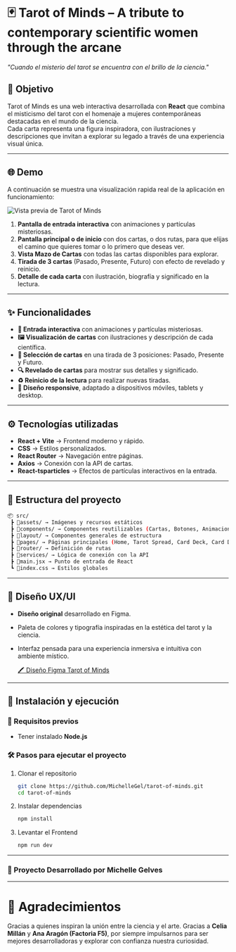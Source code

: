 # 🃏 Tarot of Minds – A tribute to contemporary scientific women through the arcane  
*"Cuando el misterio del tarot se encuentra con el brillo de la ciencia."*  

## 🧭 Objetivo  
Tarot of Minds es una web interactiva desarrollada con **React** que combina el misticismo del tarot con el homenaje a mujeres contemporáneas destacadas en el mundo de la ciencia.  
Cada carta representa una figura inspiradora, con ilustraciones y descripciones que invitan a explorar su legado a través de una experiencia visual única.  

---

## 🌐 Demo  
A continuación se muestra una visualización rapida real de la aplicación en funcionamiento:  

![Vista previa de Tarot of Minds](/src/assets/tom-visual.gif)

1. **Pantalla de entrada interactiva** con animaciones y partículas misteriosas. 
2. **Pantalla principal o  de inicio** con dos cartas, o dos rutas, para que elijas el camino que quieres tomar o lo primero que deseas ver. 
3. **Vista Mazo de Cartas** con todas las cartas disponibles para explorar.  
4. **Tirada de 3 cartas** (Pasado, Presente, Futuro) con efecto de revelado y reinicio.  
5. **Detalle de cada carta** con ilustración, biografía y significado en la lectura.  
 

---

## ✨ Funcionalidades  
- **🔮 Entrada interactiva** con animaciones y partículas misteriosas.  
- **🖼️ Visualización de cartas** con ilustraciones y descripción de cada científica.  
- **🎯 Selección de cartas** en una tirada de 3 posiciones: Pasado, Presente y Futuro.  
- **🔍 Revelado de cartas** para mostrar sus detalles y significado.  
- **♻️ Reinicio de la lectura** para realizar nuevas tiradas.  
- **📱 Diseño responsive**, adaptado a dispositivos móviles, tablets y desktop.  

---

## ⚙️ Tecnologías utilizadas  
- **React + Vite** → Frontend moderno y rápido.  
- **CSS** → Estilos personalizados.  
- **React Router** → Navegación entre páginas.  
- **Axios** → Conexión con la API de cartas.  
- **React-tsparticles** → Efectos de partículas interactivos en la entrada.  

---

## 📁 Estructura del proyecto  
```bash
📦 src/  
 ┣ 📂assets/ → Imágenes y recursos estáticos  
 ┣ 📂components/ → Componentes reutilizables (Cartas, Botones, Animaciones, Footer, Context, etc.)  
 ┣ 📂layout/ → Componentes generales de estructura  
 ┣ 📂pages/ → Páginas principales (Home, Tarot Spread, Card Deck, Card Detail)  
 ┣ 📂router/ → Definición de rutas  
 ┣ 📂services/ → Lógica de conexión con la API  
 ┣ 📜main.jsx → Punto de entrada de React  
 ┗ 📜index.css → Estilos globales  
```
---

## 🧠 Diseño UX/UI  
- **Diseño original** desarrollado en Figma.  
- Paleta de colores y tipografía inspiradas en la estética del tarot y la ciencia.  
- Interfaz pensada para una experiencia inmersiva e intuitiva con ambiente místico.  

   [🖍️ Diseño Figma Tarot of Minds](https://www.figma.com/design/SMlYSqweVZGaBQpgR7AoPB/Tarot-Of-Minds--TOM)
---

## 🚀 Instalación y ejecución  
### 🔧 Requisitos previos  
- Tener instalado **Node.js** 

### 🛠️ Pasos para ejecutar el proyecto  
1. Clonar el repositorio  
   ```bash
   git clone https://github.com/MichelleGel/tarot-of-minds.git  
   cd tarot-of-minds
   ```
2. Instalar dependencias
   ```bash
   npm install
   ```
3. Levantar el Frontend
   ```bash
   npm run dev
   ```
---
### 👤 Proyecto Desarrollado por Michelle Gelves 
---

####

# 💌 Agradecimientos

Gracias a quienes inspiran la unión entre la ciencia y el arte. Gracias a **Celia Millán** y **Ana Aragón (Factoria F5)**, por siempre impulsarnos para ser mejores desarrolladoras y explorar con confianza nuestra curiosidad.
